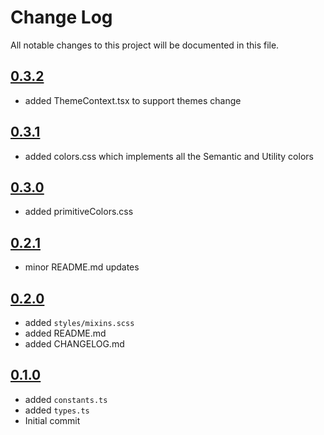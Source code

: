 # Change Log

All notable changes to this project will be documented in this file.

## [0.3.2](https://github.com/code-dot-org/code-dot-org/pull/59607)

* added ThemeContext.tsx to support themes change

## [0.3.1](https://github.com/code-dot-org/code-dot-org/pull/59609)

* added colors.css which implements all the Semantic and Utility colors

## [0.3.0](https://github.com/code-dot-org/code-dot-org/pull/59500)

* added primitiveColors.css

## [0.2.1](https://github.com/code-dot-org/code-dot-org/pull/54064)

* minor README.md updates

## [0.2.0](https://github.com/code-dot-org/code-dot-org/pull/53657)

* added ```styles/mixins.scss```
* added README.md
* added CHANGELOG.md

## [0.1.0](https://github.com/code-dot-org/code-dot-org/pull/52753)

* added ```constants.ts```
* added ```types.ts```
* Initial commit
